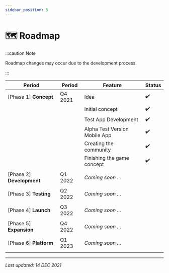```yaml
---
sidebar_position: 5
---
```


# 🗺️ Roadmap

:::caution Note

Roadmap changes may occur due to the development process.

:::

| Period                    | Period  | Feature                       | Status |
|---------------------------|---------|-------------------------------|--------|
| [Phase 1]  **Concept**    | Q4 2021 | Idea                          | ✔️     |
|                           |         | Initial concept               | ✔️     |
|                           |         | Test App Development          | ✔️     |
|                           |         | Alpha Test Version Mobile App | ✔️     |
|                           |         | Creating the community        | ✔️     |
|                           |         | Finishing the game concept    | ✔️     |
|                           |         |                               |        |
| [Phase 2] **Development** | Q1 2022 | *Coming soon ...*             |        |
|                           |         |                               |        |
| [Phase 3] **Testing**     | Q2 2022 | *Coming soon ...*             |        |
|                           |         |                               |        |
| [Phase 4] **Launch**      | Q3 2022 | *Coming soon ...*             |        |
|                           |         |                               |        |
| [Phase 5] **Expansion**   | Q4 2022 | *Coming soon ...*             |        |
|                           |         |                               |        |
| [Phase 6] **Platform**    | Q1 2023 | *Coming soon ...*             |        |
|                           |         |                               |        |

---

*Last updated: 14 DEC 2021*